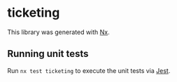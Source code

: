 # ticketing

This library was generated with [Nx](https://nx.dev).

## Running unit tests

Run `nx test ticketing` to execute the unit tests via [Jest](https://jestjs.io).
